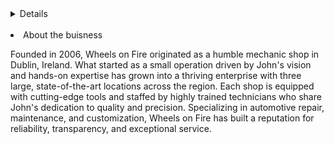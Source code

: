 <!DOCTYPE>
<html lang = "en">
<!DOCTYPE html>
<html lang="en">
<head>
  <meta charset="UTF-8">
  <meta name="viewport" content="width=device-width, initial-scale=1.0">

 <section id ="about">
   <details>
  <h2><summary>About Us</summary></h2>
  <li>Our Founder</li>
  <p> Wheels on Fire was founded by our ambitious CEO, John O'Reilly. Born as the youngest of four boys and raised by a single father, John learned the value of resilience and determination early in life. Growing up in a household where every opportunity had to be earned, he developed a relentless drive and sharp business acumen. Qualities that have become the cornerstone of Wheels on Fire's success. John's passion for cars was sparked by his father, a skilled mechanic who always had his sons in the shop, here they absorbed the intricacies of automotive repair and the importance of hard work. Those early days tinkering with engines alongside his brothers shaped John's vision for a business that combines technical excellence with an unwavering commitment to customer satisfaction. </p>
   </details>
  <br>
  <li> About the buisness </li>
  <p>Founded in 2006, Wheels on Fire originated as a humble mechanic shop in Dublin, Ireland. What started as a small operation driven by John's vision and hands-on expertise has grown into a thriving enterprise with three large, state-of-the-art locations across the region. Each shop is equipped with cutting-edge tools and staffed by highly trained technicians who share John's dedication to quality and precision. Specializing in automotive repair, maintenance, and customization, Wheels on Fire has built a reputation for reliability, transparency, and exceptional service. </p>
  <br>
  </section>


